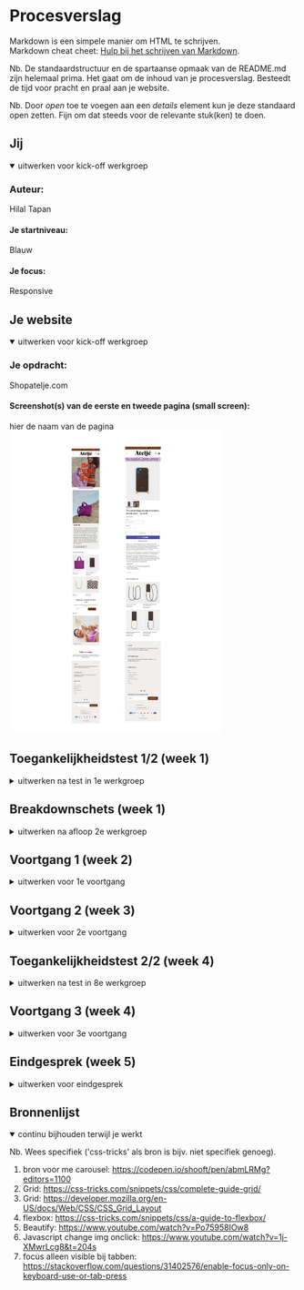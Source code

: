 # Procesverslag
Markdown is een simpele manier om HTML te schrijven.  
Markdown cheat cheet: [Hulp bij het schrijven van Markdown](https://github.com/adam-p/markdown-here/wiki/Markdown-Cheatsheet).

Nb. De standaardstructuur en de spartaanse opmaak van de README.md zijn helemaal prima. Het gaat om de inhoud van je procesverslag. Besteedt de tijd voor pracht en praal aan je website.

Nb. Door *open* toe te voegen aan een *details* element kun je deze standaard open zetten. Fijn om dat steeds voor de relevante stuk(ken) te doen.





## Jij

<details open>
  <summary>uitwerken voor kick-off werkgroep</summary>

  ### Auteur:
  Hilal Tapan

  #### Je startniveau:
  Blauw

  #### Je focus:
  Responsive
 
</details>





## Je website

<details open>
  <summary>uitwerken voor kick-off werkgroep</summary>

  ### Je opdracht:
  Shopatelje.com

  #### Screenshot(s) van de eerste en tweede pagina (small screen): 
  hier de naam van de pagina  
  <img src="readme-images/site-foto2.jpg" width="375px" alt="omschrijving van de pagina">

 
</details>



## Toegankelijkheidstest 1/2 (week 1)
<details>
  <summary>uitwerken na test in 1e werkgroep</summary>

  ### Bevindingen
  Lijst met je bevindingen die in de test naar voren kwamen:

  #### Screenreader
  De screenreader was een beetje apart bij de producten. Hij herhaalt het product heel vaak wat niet heel gebruiksvriendelijk is. Dit zou zeker beter kunnen.


  #### Muis en Toetsenbord 
  Alles werkte, ik vind hun tabs echt super leuk en toegankelijk!


  #### Motoriek (shocks, elastiekjes)
  Ik vond het moeilijk om de site door te gaan met een verminderde motoriek. Maar daar kan een site niet heel veel aan doen. Ik vond het fijn dat ik met tab overal doorheen kon want scrollen ging heel moeizaam.


  #### Visueel (brillen, contrast, kleurenblind, dark/light). 
  De site is goed te zien door de felle heldere kleuren en grote teksten. Er is geen dark/light mode beschikbaar. Het contrast is prima, je hebt een lichte achtergrond en felle kleuren daarbovenop. De kleurenblind extensie werkte ook goed, niks op aan te merken.

</details>



## Breakdownschets (week 1)

<details>
  <summary>uitwerken na afloop 2e werkgroep</summary>

  ### de hele pagina: 
  <img src="readme-images/breakdownschetsen.jpg" width="375px" alt="breakdown van de eerste pagina">

  <img src="readme-images/breakdownschetsen2.jpg" width="375px" alt="Breakdown van tweede pagina">

</details>



## Voortgang 1 (week 2)

<details>
  <summary>uitwerken voor 1e voortgang</summary>

  ### Stand van zaken
  Het gaat tot nu toe erg goed. Ik vind het fijn dat ik tot nu toe alle lessen heb kunnen volgen, vind dit altijd erg leerzaam. Ben bezig geweest met mijn breakdown schets en dit ging eigenlijk prima.


  ### Agenda voor meeting
  samen met je groepje opstellen

  - menno: vraag over grid
  - Laiba: vraag over hoeveel css bestanden en vraag over font
  - hilal: vraag over breakdownschets en hamburger menu spannetjes
  - wessel: vraag over wanneer je grid gebruikt en wanneer flexbox


  ### Verslag van meeting
  hier na afloop snel de uitkomsten van de meeting vastleggen

  - Je breakdown schets klopt. In de hoofdpagina is dat stukje geen aside maar een section, dus had het goed gedaan.
  - Die drie zinnen bovenaan bij de css heb ik uitleg over gehad, deze snapte ik niet wat ze deden. Nu wel en heb het in comments erbij gezet in de css.
  - Hamburger menu in een nav zetten (met spannetjes?)
  - Elke section moet een h2 hebben
  - Alsje hoofdletters wil moetje in css text-transform:uppercase;

</details>





## Voortgang 2 (week 3)

<details>
  <summary>uitwerken voor 2e voortgang</summary>

  ### Stand van zaken
  Ik vind dat het goed gaat! Ik heb een grote sprong in de css gemaakt en dat komt omdat ik er veel plezier in heb en vind daardoor het huiswerk zelfs leuk. Ik ben deze week aan de slag geweest met grid, ik wou graag met grid werken omdat ik dit nog nooit had gedaan. Hierin wil ik mezelf uitdagen en merk dat ik grid nu al zoveel beter snap. Het ging 1 keer fout deze week maar dat kwam omdat ik de code op de verkeerde selector had gezet verder klopte het gewoon :)


  ### Agenda voor meeting
  samen met je groepje opstellen

  Hilal:
  Vraag 1: Doe ik de fontface goed op deze manier? 
  Vraag 2: Vind een carousel starten lastig, vooral als je bij het swipen de nummers ziet veranderen zoals op mijn site. Hoe kan ik dit het beste aanpakken en heb ik hier javascript voor nodig?
  Vraag 3: Een stukje van me hamburger menu gaat mee bij het scrollen, waardoor komt dit?
  Vraag 4: Waarom als ik me hamburger responsive maak gaan die list items niet mee?

  Laiba:
  vraag 1 (formulieren): Formulieren, hoe moet je erin verwerken? Mag ik het verstoppen? (Surface plane)
  vraag 2 (img): 3 images kan ik nergens vinden (inspect network)
  Vraag 3 (hamburger menu):ik zie naast de hamburger menu icon mijn andere icons niet

  Menno: Vraag 1: ik heb een vraag over het semantisch maken van mijn HTML, mijn CSS luistert niet en ik weet niet hoe het komt.

  Wessel:
  Vraag 1: Hamburger menu openen lukt, maar weer sluiten lukt niet. Hoe komt dit?
  Vraag 2: Display flex items plaatsen hoe ik wil zonder, losse items van space between.
  Vraag 3: Hoe ontwerp je het kruisje dat input form leegt?
  


  ### Verslag van meeting
  hier na afloop snel de uitkomsten van de meeting vastleggen

  - Fontface doe je 3 verschillende aanmaken ipv alles op eentje.
  - Die carousel maak je met javascript
  - Height 100% width 90%, overflow hidden niet vergeten bij je header -> gedaan maar probleem is niet opgelost..
  - Omdat je die items opnieuw moet aanmaken in die header en dan display none geven en dan met mediaqueries naar zichtbaar maken.

</details>


## Toegankelijkheidstest 2/2 (week 4)

<details>
  <summary>uitwerken na test in 8e werkgroep</summary>

  ### Bevindingen
  Lijst met je bevindingen die in de test naar voren kwamen (geef ook aan wat er verbeterd is):

  #### Screenreader
  De screenreader lijkt het prima te doen. Het hamburger menu is openklapbaar met spatie en dan leest die de navigatie op. Het enige wat de screenreader niet pakt is de carousel. Die slaat die geheel over.

  #### Muis en Toetsenbord 
  Muis en toetsenbord is zichtbaar, alleen heb ik geen rekening gehouden met de styling van dit. Dus dit wil ik nog aanpassen. Het moet een witte border zijn. 


  #### Motoriek (shocks, elastiekjes)
  Dit gaat helemaal goed. Ik heb hier eigenlijk niks aan toe te voegen.


  #### Visueel (brillen, contrast, kleurenblind, dark/light). 
  Het enige wat apart was was de kleurenblindheids test. Deze leek het niet te doen op alleen mijn gebouwde site, verder wel op alle andere sites. Na lang knoeien kwamen we erachter dat het lag aan mijn chrome die niet geupdate was. Want toen Menno me site opende via github toen deed die het wel bij hem en niet bij mij. 

</details>


## Voortgang 3 (week 4)

<details>
  <summary>uitwerken voor 3e voortgang</summary>

  ### Stand van zaken
  In de vakantie vond ik het een beetje lastig om met school aan de slag te gaan. Toch heb ik wat dingetjes gedaan. Ik heb de carousel gemaakt waar ik zo tegen op keek en het was veel makkelijker dan verwacht. Omdat dit zo vlot ging heb ik de rest van pagina 1 afgemaakt. Het moet nog wel responsive gemaakt worden.

  ### Agenda voor meeting
  samen met je groepje opstellen

  Hilal:
  1. Me img moeten groeien bij responsive, vind het lastig dit te combineren met grid.
  2. Responsive maken van de nav lukt me niet. heb gedaan wat jeffrey vorige x zei maar werkt niet.
  3. Me padding doet apart bij section 2. Het word grijs ipv wit. Ook vind ik section 2 lasting met responsiveness.
  4. Hoe doe ik die kleine icoontjes uit de footer op me site. Zij hebben een soort code gebruikt hiervoor en geen img.
  5. Bij responsive van die kleine afbeeldingen heb ik vw gebruikt om die img's te laten groeien maar hierdoor verdwijnt die text eronder. als ik dan de gap aanpas zorgt dit voor overlapping met de groep eronder. Ook groeit het heel lelijk dan.

  
  Laiba:

  Menno: 

  Wessel:

  ### Verslag van meeting
  Ik had me grid een beetje verkeerd gedaan oeps. Ik had overal de rows gedefinieerd en dit hoefde helemaal niet. Ik ben er nu achter dat het veel makkelijker is zonder. Dus heb veel geleerd vandaag bij de tussenmeting. Me nav is eindelijk ook responsive en was een makkelijkere manier voor. Ik ben blij want vrijwel al me vragen zijn beantwoord :)

</details>





## Eindgesprek (week 5)

<details>
  <summary>uitwerken voor eindgesprek</summary>

  ### Je uitkomst - karakteristiek screenshots:
  <img src="readme-images/mijn-site-1.png" width="375px" alt="uitomst opdracht">
  <img src="readme-images/mijn-site-2.png" width="375px" alt="uitomst opdracht">


  ### Dit ging goed/Heb ik geleerd: 
  Mijn leerdoel voor dit vak was leren werken met grid. Dit had ik nog nooit gedaan en omdat ik voor responsive ging leek me dit een goed moment om dit te leren. In heb begin had ik soms nog wat hulp nodig maar ik merkte dat ik het al gauw oppikte en het snapte. Het verder toepassen ervan op de rest ging erg goed en ik kan nu echt zeggen dat ik grid begrijp. Het is ontzettend handig voor mediaqueries dus ik ben blij dat ik voor deze weg koos.

  De responsive carousel maken was eigenlijk hetgene waar ik het meest tegenop keek omdat voorheen mij carousels maken nooit lukte. Gek genoeg was het dit keer het makkelijkste van de hele site. Het ging ontzettend soepel en ook het responsive maken ervan ging top. Bij groot scherm is het geen carousel meer maar zoals op de afbeeldingen te zien. Ik heb er veel van geleerd.

  <img src="readme-images/carousel-responsive-2.png" width="375px" alt="top">
  <img src="readme-images/carousel-responsive.png" width="375px" alt="carousel">


  ### Dit was lastig/Is niet gelukt:
  Het gene wat me niet is gelukt is om het hamburger menu locked te krijgen soortvan. Je kan als het ware naar beneden scrollen terwijl het menu openstaat wat er heel lelijk uitziet. Ik had hiervoor nog hulp gevraagt aan Jeffrey maar die kon het ook niet oplossen. Toen had ik het gelaten tot het einde maar uiteindelijk door longontsteking ook niet meer aan toegekomen dus als ik extra tijd had gehad had ik dit nog willen oplossen.
  <img src="readme-images/niet-gelukt.png" width="375px" alt="menu">

  Ook wou ik als ik niet ziek was geweest die img's van de productpagina veranderen met javascript als een soort extra oefening voor mezelf met javascript. Ik heb dit even geprobeert maar het is niet gelukt.
</details>


## Bronnenlijst

<details open>
  <summary>continu bijhouden terwijl je werkt</summary>

  Nb. Wees specifiek ('css-tricks' als bron is bijv. niet specifiek genoeg).

  1. bron voor me carousel: https://codepen.io/shooft/pen/abmLRMg?editors=1100
  2. Grid: https://css-tricks.com/snippets/css/complete-guide-grid/
  3. Grid: https://developer.mozilla.org/en-US/docs/Web/CSS/CSS_Grid_Layout
  4. flexbox: https://css-tricks.com/snippets/css/a-guide-to-flexbox/
  5. Beautify: https://www.youtube.com/watch?v=Po75958IOw8
  6. Javascript change img onclick: https://www.youtube.com/watch?v=1j-XMwrLcg8&t=204s
  7. focus alleen visible bij tabben: https://stackoverflow.com/questions/31402576/enable-focus-only-on-keyboard-use-or-tab-press 

</details>